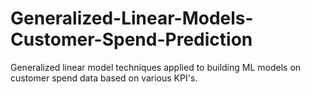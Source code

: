 # Generalized-Linear-Models-Customer-Spend-Prediction
 Generalized linear model techniques applied to building ML models on customer spend data based on various KPI's.
